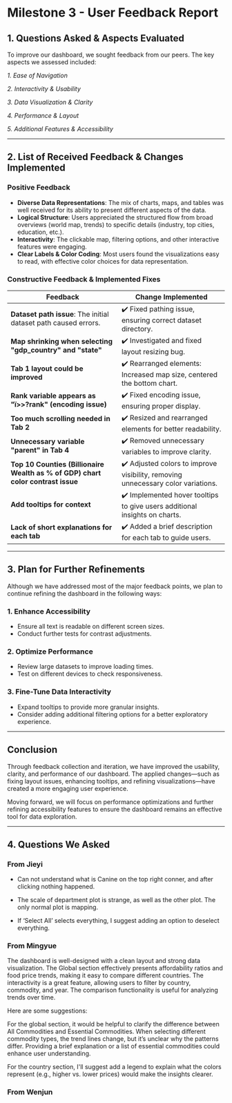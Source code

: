 # Milestone 3 - User Feedback Report

## 1. Questions Asked & Aspects Evaluated

To improve our dashboard, we sought feedback from our peers. The key aspects we assessed included:

*1. Ease of Navigation*

*2. Interactivity & Usability*

*3. Data Visualization & Clarity*

*4. Performance & Layout*

*5. Additional Features & Accessibility*

---

## 2. List of Received Feedback & Changes Implemented

### Positive Feedback
- **Diverse Data Representations**: The mix of charts, maps, and tables was well received for its ability to present different aspects of the data.
- **Logical Structure**: Users appreciated the structured flow from broad overviews (world map, trends) to specific details (industry, top cities, education, etc.).
- **Interactivity**: The clickable map, filtering options, and other interactive features were engaging.
- **Clear Labels & Color Coding**: Most users found the visualizations easy to read, with effective color choices for data representation.

### Constructive Feedback & Implemented Fixes

| Feedback | Change Implemented |
|----------|--------------------|
| **Dataset path issue**: The initial dataset path caused errors. |✔️ Fixed pathing issue, ensuring correct dataset directory. |
| **Map shrinking when selecting "gdp_country" and "state"** | ✔️ Investigated and fixed layout resizing bug. |
| **Tab 1 layout could be improved** |✔️  Rearranged elements: Increased map size, centered the bottom chart. |
| **Rank variable appears as "ï>>?rank" (encoding issue)** | ✔️ Fixed encoding issue, ensuring proper display. |
| **Too much scrolling needed in Tab 2** | ✔️ Resized and rearranged elements for better readability. |
| **Unnecessary variable "parent" in Tab 4** | ✔️ Removed unnecessary variables to improve clarity. |
| **Top 10 Counties (Billionaire Wealth as % of GDP) chart color contrast issue** | ✔️ Adjusted colors to improve visibility, removing unnecessary color variations. |
| **Add tooltips for context** | ✔️ Implemented hover tooltips to give users additional insights on charts. |
| **Lack of short explanations for each tab** | ✔️ Added a brief description for each tab to guide users. |

---

## 3. Plan for Further Refinements

Although we have addressed most of the major feedback points, we plan to continue refining the dashboard in the following ways:

### 1. Enhance Accessibility
- Ensure all text is readable on different screen sizes.
- Conduct further tests for contrast adjustments.

### 2. Optimize Performance
- Review large datasets to improve loading times.
- Test on different devices to check responsiveness.

### 3. Fine-Tune Data Interactivity
- Expand tooltips to provide more granular insights.
- Consider adding additional filtering options for a better exploratory experience.

---

## Conclusion

Through feedback collection and iteration, we have improved the usability, clarity, and performance of our dashboard. The applied changes—such as fixing layout issues, enhancing tooltips, and refining visualizations—have created a more engaging user experience.

Moving forward, we will focus on performance optimizations and further refining accessibility features to ensure the dashboard remains an effective tool for data exploration.

---
## 4. Questions We Asked
### From Jieyi
* Can not understand what is Canine on the top right conner, and after clicking nothing happened.

* The scale of department plot is strange, as well as the other plot. The only normal plot is mapping.

* If ‘Select All’ selects everything, I suggest adding an option to deselect everything.
### From Mingyue
The dashboard is well-designed with a clean layout and strong data visualization. The Global section effectively presents affordability ratios and food price trends, making it easy to compare different countries. The interactivity is a great feature, allowing users to filter by country, commodity, and year. The comparison functionality is useful for analyzing trends over time.

Here are some suggestions:

For the global section, it would be helpful to clarify the difference between All Commodities and Essential Commodities. When selecting different commodity types, the trend lines change, but it’s unclear why the patterns differ. Providing a brief explanation or a list of essential commodities could enhance user understanding.

For the country section, I'll suggest add a legend to explain what the colors represent (e.g., higher vs. lower prices) would make the insights clearer.
### From Wenjun
